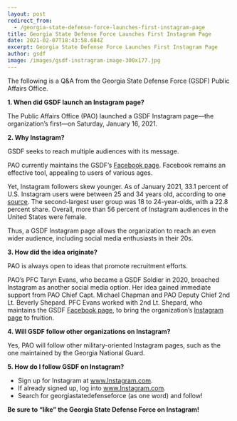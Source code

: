 ```yaml
---
layout: post
redirect_from:
  - /georgia-state-defense-force-launches-first-instagram-page
title: Georgia State Defense Force Launches First Instagram Page
date: 2021-02-07T18:43:58.684Z
excerpt: Georgia State Defense Force Launches First Instagram Page
author: gsdf
image: /images/gsdf-instragram-image-300x177.jpg
---
```

The following is a Q&amp;A from the Georgia State Defense Force (GSDF) Public Affairs Office.

<strong>1. When did GSDF launch an Instagram page?</strong>

The Public Affairs Office (PAO) launched a GSDF Instagram page—the organization’s first—on Saturday, January 16, 2021.

<strong>2. Why Instagram?</strong>

GSDF seeks to reach multiple audiences with its message.

PAO currently maintains the GSDF’s <a title="Facebook" href="https://www.facebook.com/GeorgiaSDF" target="_blank">Facebook page</a>. Facebook remains an effective tool, appealing to users of various ages.

Yet, Instagram followers skew younger. As of January 2021, 33.1 percent of U.S. Instagram users were between 25 and 34 years old, according to one <a title="source" href="https://www.statista.com/statistics/398166/us-instagram-user-age-distribution/" target="_blank">source</a>. The second-largest user group was 18 to 24-year-olds, with a 22.8 percent share. Overall, more than 56 percent of Instagram audiences in the United States were female.

Thus, a GSDF Instagram page allows the organization to reach an even wider audience, including social media enthusiasts in their 20s.

<strong>3. How did the idea originate?</strong>

PAO is always open to ideas that promote recruitment efforts.

PAO’s PFC Taryn Evans, who became a GSDF Soldier in 2020, broached Instagram as another social media option. Her idea gained immediate support from PAO Chief Capt. Michael Chapman and PAO Deputy Chief 2nd Lt. Beverly Shepard. PFC Evans worked with 2nd Lt. Shepard, who maintains the GSDF <a title="Facebook" href="https://www.facebook.com/GeorgiaSDF" target="_blank">Facebook page</a>, to bring the organization’s <a title="Instagram" href="https://www.instagram.com/georgiastatedefenseforce/" target="_blank">Instagram page</a> to fruition.

<strong>4. Will GSDF follow other organizations on Instagram?</strong>

Yes, PAO will follow other military-oriented Instagram pages, such as the one maintained by the Georgia National Guard.

<strong>5. How do I follow GSDF on Instagram?</strong>

<ul>
<li>Sign up for Instagram at <a title="Instagram" href="https://www.instagram.com" target="_blank">www.Instagram.com</a>.</li>
<li>If already signed up, log into <a title="Instagram" href="https://www.instagram.com" target="_blank">www.Instagram.com</a>.</li>
<li>Search for georgiastatedefenseforce (as one word) and follow!</li>
</ul>

<strong>Be sure to “like” the Georgia State Defense Force on Instagram!</strong>
